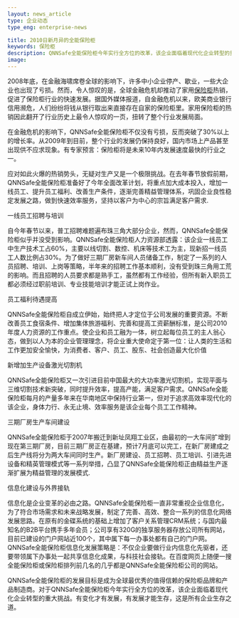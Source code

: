 ```yaml
---
layout: news_article
type: 企业动态
type_eng: enterprise-news

title: 2010日新月异的全能保险柜
keywords: 保险柜
description: QNNSafe全能保险柜今年实行全方位的改革，该企业面临着现代化企业转型的重大挑战。有变化才有发展，有发展才能生存，这是所有企业生存之道。
image: 
---
```

2008年底，在金融海啸席卷全球的影响下，许多中小企业停产、歇业，一些大企业也出现了亏损。然而，令人惊叹的是，全球金融危机却推动了家用[保险柜](http://www.qnnsafe.com/)热销，促进了保险柜行业的快速发展。据国外媒体报道，自金融危机以来，欧美商业银行信用濒危，人们纷纷将钱从银行取出来直接存在自家的保险柜里。家用保险柜的热销因此翻开了行业历史上最令人惊叹的一页，扭转了整个行业发展局面。

在金融危机的影响下，QNNSafe全能保险柜不仅没有亏损，反而突破了30%以上的增长率。从2009年到目前，整个行业的发展仍保持良好，国内市场上产品甚至出现供不应求现象。有专家预言：保险柜将是未来10年内发展速度最快的行业之一。

应对如此火爆的热销势头，无疑对生产又是一个极限挑战。在去年春节放假前期，QNNSafe全能保险柜准备好了今年全面改革计划，将重点加大成本投入，增加一线员工、提升员工福利、改善生产条件，逐渐完善精益管理体系，巩固企业良性稳定发展之路，做到快速效率服务，坚持以客户为中心的宗旨满足客户需求.

一线员工招聘与培训

自今年春节以来，普工招聘难题遍布珠三角大部分企业，然而，QNNSafe全能保险柜似乎并没受到影响。QNNSafe全能保险柜人力资源部透露：该企业一线员工中生产技术工占60%，主要以线切割、数控、机床等技术工为主，现新招一线员工人数比例占30%。为了做好三期厂房新车间人员储备工作，制定了一系列的人员招聘、培训、上岗等策略，半年来的招聘工作基本顺利，没有受到珠三角用工荒的影响。而且招聘的人员要求都是熟手工，虽然都有工作经验，但所有新入职员工都必须经过职前培训、专业技能培训才能正试上岗作业。

员工福利待遇提高

QNNSafe全能保险柜自成立伊始，始终把人才定位于公司发展的重要资源。不断改善员工食宿条件、增加集体旅游福利、完善和提高工资薪酬标准，是公司2010年度人力资源的工作重点。使企业和员工融为一体，树立起每位员工的主人翁心态，做到以人为本的企业管理理念，将企业重大使命定于第一位：让人类的生活和工作更加安全愉快，为消费者、客户、员工、股东、社会创造最大化价值

新增加生产设备激光切割机

QNNSafe全能保险柜又一次引进目前中国最大的大功率激光切割机，实现平面与三维切割技术新突破，同时提升效率，提高产能，满足客户需求。QNNSafe全能保险柜每月的产量多年来在华南地区中保持行业第一，但对于追求高效率现代化的该企业，身体力行、永无止境、效率服务是该企业每个员工工作精神。

三期厂房生产车间建设

QNNSafe全能保险柜于2007年搬迁到新址凤翔工业区，由最初的一大车间扩增到现在第三期厂房，目前三期厂房正在基建，预计7月底可以完工，在新厂房建成之后生产线将分为两大车间同时生产。新厂房建设、员工招聘、员工培训、引进先进设备和精英管理模式等一系列举措，凸显了QNNSafe全能保险柜正由精益生产逐渐扩展为精益管理的发展模式.

信息化建设与外界接轨

信息化是企业变革的必由之路。QNNSafe全能保险柜一直非常重视企业信息化，为了符合市场需求和未来战略发展，制定了完善、高效、整合一系列的信息化网络发展思路。在原有的金碟系统的基础上增加了客户关系管理CRM系统；与国内最知名的B2B平台携手多年会员；公司享有320G的独享服务器存放公司所有网站，目前已建设的门户网站近100个，其中属下每一办事处都有自己的门户网。QNNSafe全能保险柜信息化发展策略是：不仅企业要做行业内信息化先驱者，还要带领属下办事处一起共享信息化成果，与科技社会接轨。在百度网页上随便一搜全能保险柜或保险柜排列前几名的几乎都是QNNSafe全能保险柜公司的网站。

QNNSafe全能保险柜的发展目标是成为全球最优秀的值得信赖的保险柜品牌和产品制造商。对于QNNSafe全能保险柜今年实行全方位的改革，该企业面临着现代化企业转型的重大挑战。有变化才有发展，有发展才能生存，这是所有企业生存之道。
